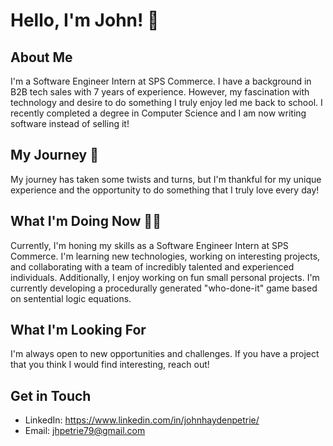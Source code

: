 # Hello, I'm John! 👋

## About Me
I'm a Software Engineer Intern at SPS Commerce. I have a background in B2B tech sales with 7 years of experience. However, my fascination with technology and desire to do something I truly enjoy led me back to school. I recently completed a degree in Computer Science and I am now writing software instead of selling it!

## My Journey  :compass:
My journey has taken some twists and turns, but I'm thankful for my unique experience and the opportunity to do something that I truly love every day!

## What I'm Doing Now  :man_technologist:
Currently, I'm honing my skills as a Software Engineer Intern at SPS Commerce. I'm learning new technologies, working on interesting projects, and collaborating with a team of incredibly talented and experienced individuals.
Additionally, I enjoy working on fun small personal projects. I'm currently developing a procedurally generated "who-done-it" game based on sentential logic equations.

## What I'm Looking For
I'm always open to new opportunities and challenges. If you have a project that you think I would find interesting, reach out!

## Get in Touch
- LinkedIn: https://www.linkedin.com/in/johnhaydenpetrie/
- Email: jhpetrie79@gmail.com
